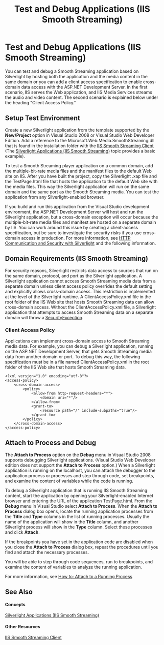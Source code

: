 ﻿---
title: Test and Debug Applications (IIS Smooth Streaming)
TOCTitle: Test and Debug Applications (IIS Smooth Streaming)
ms:assetid: 1810c277-c032-4eac-8f41-74a4623294bb
ms:mtpsurl: https://msdn.microsoft.com/en-us/library/Ee958030(v=VS.90)
ms:contentKeyID: 28407132
ms.date: 05/02/2012
mtps_version: v=VS.90
---

# Test and Debug Applications (IIS Smooth Streaming)

You can test and debug a Smooth Streaming application based on Silverlight by hosting both the application and the media content in the same domain or you can add a client access specification to enable cross-domain data access with the ASP.NET Development Server. In the first scenario, IIS serves the Web application, and IIS Media Services streams the audio and video content. The second scenario is explained below under the heading "Client Access Policy."

## Setup Test Environment

Create a new Silverlight application from the template supported by the **New/Project** option in Visual Studio 2008 or Visual Studio Web Developer Edition. Add a reference to the Microsoft.Web.Media.SmoothStreaming.dll that is found in the installation folder with the [IIS Smooth Streaming Client](http://go.microsoft.com/fwlink/?linkid=181828) (The [Silverlight Applications (IIS Smooth Streaming)](silverlight-applications.md) topic provides a basic example).

To test a Smooth Streaming player application on a common domain, add the multiple-bit-rate media files and the manifest files to the default Web site on IIS. After you have built the project, copy the Silverlight .xap file and the TestPage.html file that hosts the application to the default Web site with the media files. This way the Silverlight application will run on the same domain and the same port as the Smooth Streaming media. You can test the application from any Silverlight-enabled browser.

If you build and run this application from the Visual Studio development environment, the ASP.NET Development Server will host and run the Silverlight application, but a cross-domain exception will occur because the multiple-bit-rate media files and manifest are hosted on a separate domain by IIS. You can work around this issue by creating a client-access specification, but be sure to investigate the security risks if you use cross-domain access in production. For more information, see [HTTP Communication and Security with Silverlight](http://go.microsoft.com/fwlink/?linkid=181829) and the following information.

## Domain Requirements (IIS Smooth Streaming)

For security reasons, Silverlight restricts data access to sources that run on the same domain, protocol, and port as the Silverlight application. A Silverlight application cannot access Smooth Streaming media data from a separate domain unless client access policy overrides the default setting and explicitly allows cross-domain access. This restriction is implemented at the level of the Silverlight runtime. A ClientAccessPolicy.xml file in the root folder of the IIS Web site that hosts Smooth Streaming data can allow cross-domain access. Without the ClientAccessPolicy.xml file, a Silverlight application that attempts to access Smooth Streaming data on a separate domain will throw a [SecurityException](http://go.microsoft.com/fwlink/?linkid=181847).

### Client Access Policy

Applications can implement cross-domain access to Smooth Streaming media data. For example, you can debug a Silverlight application, running on the ASP.NET Development Server, that gets Smooth Streaming media data from another domain or port. To debug this way, the following specification must be in a file named ClientAccessPolicy.xml in the root folder of the IIS Web site that hosts Smooth Streaming data.

    <?xml version="1.0" encoding="utf-8"?>
    <access-policy>
        <cross-domain-access>
            <policy>
                <allow-from http-request-headers="*">
                    <domain uri="*"/>
                </allow-from>
                <grant-to>
                    <resource path="/" include-subpaths="true"/>
                </grant-to>
            </policy>
        </cross-domain-access>
    </access-policy>

## Attach to Process and Debug

The **Attach to Process** option on the **Debug** menu in Visual Studio 2008 supports debugging Silverlight applications. (Visual Studio Web Developer edition does not support the **Attach to Process** option.) When a Silverlight application is running on the localhost, you can attach the debugger to the application process or processes and step through code, set breakpoints, and examine the content of variables while the code is running.

To debug a Silverlight application that is running IIS Smooth Streaming content, start the application by opening your Silverlight-enabled Internet browser and entering the URL of the application TestPage.html. From the **Debug** menu in Visual Studio select **Attach to Process**. When the **Attach to Process** dialog box opens, locate the running application processes from the **Title** and **Type** columns in the list of running processes. Usually the name of the application will show in the **Title** column, and another Silverlight process will show in the **Type** column. Select these processes and click **Attach**.

If the breakpoints you have set in the application code are disabled when you close the **Attach to Process** dialog box, repeat the procedures until you find and attach the necessary processes.

You will be able to step through code sequences, run to breakpoints, and examine the content of variables to analyze the running application.

For more information, see [How to: Attach to a Running Process](http://go.microsoft.com/fwlink/?linkid=181849).

## See Also

#### Concepts

[Silverlight Applications (IIS Smooth Streaming)](silverlight-applications.md)

#### Other Resources

[IIS Smooth Streaming Client](http://go.microsoft.com/fwlink/?linkid=181828)


